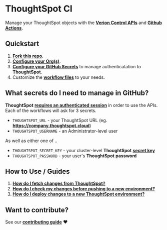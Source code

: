 
# ThoughtSpot CI

Manage your ThoughtSpot objects with the [__Verion Control APIs__](https://developers.thoughtspot.com/docs/rest-apiv2-reference#_version_control) and [__Github Actions__](https://github.com/features/actions).

## Quickstart

  1. __[Fork this repo](https://github.com/thoughtspot/ts-ci-github/fork)__.
  2. [__Configure your Org(s)__](info/config.md).
  3. [__Configure your GitHub Secrets__](https://docs.github.com/en/actions/security-for-github-actions/security-guides/using-secrets-in-github-actions#creating-secrets-for-a-repository) to manage authenticatation to __ThoughtSpot__.
  4. Customize the [__workflow files__](.github/workflows/) to your needs.

## What secrets do I need to manage in GitHub?

__ThoughtSpot__ [__requires an authenticated session__](https://developers.thoughtspot.com/docs/api-authv2) in order to use the APIs. Each of the workflows will ask for 3 secrets.

  - `THOUGHTSPOT_URL` - your ThoughtSpot URL (eg. __https://company.thoughtspot.cloud__)
  - `THOUGHTSPOT_USERNAME` - an Administrator-level user

  As well as either one of ..

  - `THOUGHTSPOT_SECRET_KEY` - your cluster-level __ThoughtSpot__ [__secret key__](https://developers.thoughtspot.com/docs/trusted-auth-secret-key)
  - `THOUGHTSPOT_PASSWORD` - your user's __ThoughtSpot__ __password__

## How to Use / Guides

  1. [__How do I fetch changes from ThoughtSpot?__](info/commit.md)
  2. [__How do I check my changes before pushing to a new environment?__](info/validate.md)
  3. [__How do I deploy changes to a new ThoughtSpot environment?__](info/deploy.md)

## Want to contribute?

See our [__contributing guide__](CONTRIBUTING.md) :heart: